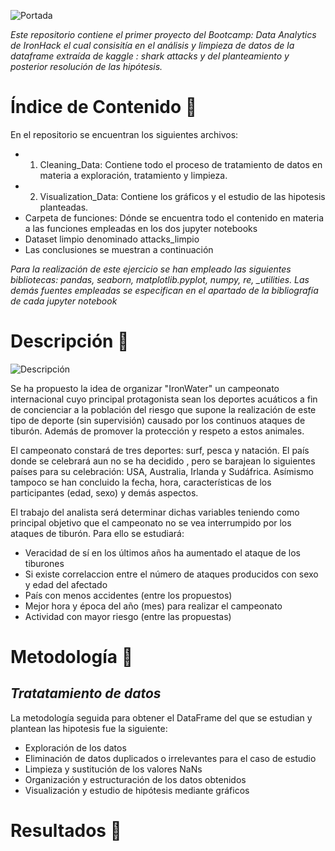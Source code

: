 ![Portada](https://user-images.githubusercontent.com/64830147/121803758-47897d00-cc43-11eb-86ca-a41f26d8c19e.png)

*Este repositorio contiene el primer proyecto del Bootcamp: Data Analytics de IronHack el cual consisitía en el análisis y limpieza de datos de la dataframe extraída de kaggle : shark attacks y del planteamiento y posterior resolución de las hipótesis.*

# Índice de Contenido 📎
En el repositorio se encuentran los siguientes archivos:
- 1. Cleaning_Data: Contiene todo el proceso de tratamiento de datos en materia a exploración, tratamiento y limpieza.
- 2. Visualization_Data: Contiene los gráficos y el estudio de las hipotesis planteadas.
- Carpeta de funciones: Dónde se encuentra todo el contenido en materia a las funciones empleadas en los dos jupyter notebooks
- Dataset limpio denominado attacks_limpio
- Las conclusiones se muestran a continuación

*Para la realización de este ejercicio se han empleado las siguientes bibliotecas: pandas, seaborn, matplotlib.pyplot, numpy, re, _utilities. Las demás fuentes empleadas se especifican en el apartado de la bibliografía de cada jupyter notebook*

# Descripción 📄
![Descripción](https://user-images.githubusercontent.com/64830147/121817545-58a5ae80-cc82-11eb-8402-6807696947e7.png)

Se ha propuesto la idea de organizar "IronWater" un campeonato internacional cuyo principal protagonista sean los deportes acuáticos a fin de concienciar a la población del riesgo que supone la realización de este tipo de deporte (sin supervisión) causado por los continuos ataques de tiburón. Además de promover la protección y respeto a estos animales.

El campeonato constará de tres deportes: surf, pesca y natación. El país donde se celebrará aun no se ha decidido , pero se barajean lo siguientes países para su celebración: USA, Australia, Irlanda y Sudáfrica. Asímismo tampoco se han concluido la fecha, hora, características de los participantes (edad, sexo) y demás aspectos.

El trabajo del analista será determinar dichas variables teniendo como principal objetivo que el campeonato no se vea interrumpido por los ataques de tiburón. Para ello se estudiará:

- Veracidad de sí en los últimos años ha aumentado el ataque de los tiburones
- Si existe correlaccion entre el número de ataques producidos con sexo y edad del afectado
- País con menos accidentes (entre los propuestos)
- Mejor hora y época del año (mes) para realizar el campeonato
- Actividad con mayor riesgo (entre las propuestas)

# Metodología 🔎
## *Tratatamiento de datos*
La metodología seguida para obtener el DataFrame del que se estudian y plantean las hipotesis fue la siguiente:
- Exploración de los datos
- Eliminación de datos duplicados o irrelevantes para el caso de estudio
- Limpieza y sustitución de los valores NaNs
- Organización y estructuración de los datos obtenidos
- Visualización y estudio de hipótesis mediante gráficos

# Resultados 🤔
